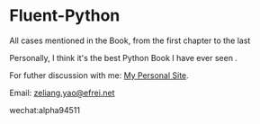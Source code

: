 # Fluent-Python
All cases mentioned in the Book, from the first chapter to the last

Personally, I think it's the best Python Book I have ever seen .

For futher discussion with me:  [My Personal Site](yaozeliang.com/resume/
).

Email: zeliang.yao@efrei.net

wechat:alpha94511
